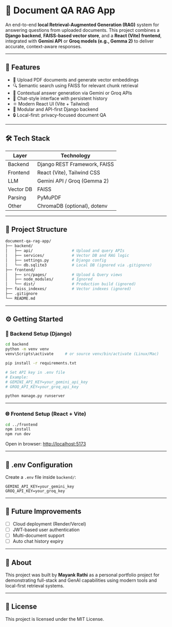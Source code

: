
# 📄 Document QA RAG App

An end-to-end **local Retrieval-Augmented Generation (RAG)** system for answering questions from uploaded documents. This project combines a **Django backend**, **FAISS-based vector store**, and a **React (Vite) frontend**, integrated with **Gemini API** or **Groq models (e.g., Gemma 2)** to deliver accurate, context-aware responses.

---

## 🚀 Features

- 📁 Upload PDF documents and generate vector embeddings
- 🔍 Semantic search using FAISS for relevant chunk retrieval
- 🤖 Contextual answer generation via Gemini or Groq APIs
- 💬 Chat-style interface with persistent history
- ⚛️ Modern React UI (Vite + Tailwind)
- 🧱 Modular and API-first Django backend
- 🔒 Local-first: privacy-focused document QA

---

## 🛠️ Tech Stack

| Layer       | Technology                     |
|-------------|--------------------------------|
| Backend     | Django REST Framework, FAISS   |
| Frontend    | React (Vite), Tailwind CSS     |
| LLM         | Gemini API / Groq (Gemma 2)    |
| Vector DB   | FAISS                          |
| Parsing     | PyMuPDF                        |
| Other       | ChromaDB (optional), dotenv    |

---

## 📁 Project Structure

```bash
document-qa-rag-app/
├── backend/
│   ├── api/                 # Upload and query APIs
│   ├── services/            # Vector DB and RAG logic
│   ├── settings.py          # Django config
│   └── db.sqlite3           # Local DB (ignored via .gitignore)
├── frontend/
│   ├── src/pages/           # Upload & Query views
│   ├── node_modules/        # Ignored
│   └── dist/                # Production build (ignored)
├── faiss_indexes/           # Vector indexes (ignored)
├── .gitignore
└── README.md
```

---

## ⚙️ Getting Started

### 🔧 Backend Setup (Django)

```bash
cd backend
python -m venv venv
venv\Scripts\activate     # or source venv/bin/activate (Linux/Mac)

pip install -r requirements.txt

# Set API key in .env file
# Example:
# GEMINI_API_KEY=your_gemini_api_key
# GROQ_API_KEY=your_groq_api_key

python manage.py runserver
```

---

### 🌐 Frontend Setup (React + Vite)

```bash
cd ../frontend
npm install
npm run dev
```

Open in browser: [http://localhost:5173](http://localhost:5173)

---

## 🔐 .env Configuration

Create a `.env` file inside `backend/`:

```env
GEMINI_API_KEY=your_gemini_key
GROQ_API_KEY=your_groq_key
```

---

## 🧠 Future Improvements

- [ ] Cloud deployment (Render/Vercel)
- [ ] JWT-based user authentication
- [ ] Multi-document support
- [ ] Auto chat history expiry

---

## 📌 About

This project was built by **Mayank Rathi** as a personal portfolio project for demonstrating full-stack and GenAI capabilities using modern tools and local-first retrieval systems.

---

## 📄 License

This project is licensed under the MIT License.
